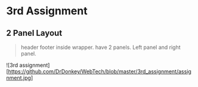 # 3rd Assignment
## 2 Panel Layout

> header footer inside wrapper. have 2 panels. Left panel and right panel.


![3rd assignment][https://github.com/DrDonkey/WebTech/blob/master/3rd_assignment/assignment.jpg]